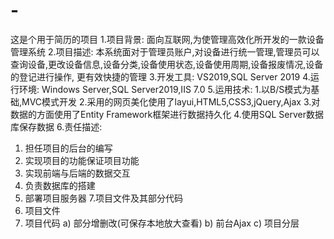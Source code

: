 # -
这是个用于简历的项目
1.项目背景:
面向互联网,为使管理高效化所开发的一款设备管理系统
2.项目描述:
本系统面对于管理员账户,对设备进行统一管理,管理员可以查询设备,更改设备信息,设备分类,设备使用状态,设备使用周期,设备报废情况,设备的登记进行操作,
更有效快捷的管理
3.开发工具:
VS2019,SQL Server 2019
4.运行环境:
Windows Server,SQL Server2019,IIS 7.0
5.运用技术:
1.以B/S模式为基础,MVC模式开发
2.采用的网页美化使用了layui,HTML5,CSS3,jQuery,Ajax
3.对数据的方面使用了Entity Framework框架进行数据持久化
4.使用SQL Server数据库保存数据
6.责任描述:
1. 担任项目的后台的编写
2. 实现项目的功能保证项目功能
3. 实现前端与后端的数据交互
4. 负责数据库的搭建
5. 部署项目服务器
7.项目文件及其部分代码
1. 项目文件
2. 项目代码
a) 部分增删改(可保存本地放大查看)
b) 前台Ajax
c) 项目分层
